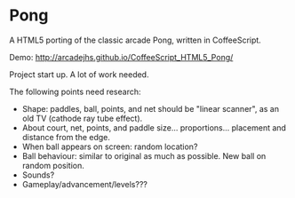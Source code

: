 Pong
==============
A HTML5 porting of the classic arcade Pong, written in CoffeeScript.

Demo: http://arcadejhs.github.io/CoffeeScript_HTML5_Pong/

Project start up. A lot of work needed.

The following points need research:

- Shape: paddles, ball, points, and net should be "linear scanner", as an old TV (cathode ray tube effect).
- About court, net, points, and paddle size... proportions... placement and distance from the edge.
- When ball appears on screen: random location?
- Ball behaviour: similar to original as much as possible. New ball on random position.
- Sounds?
- Gameplay/advancement/levels???